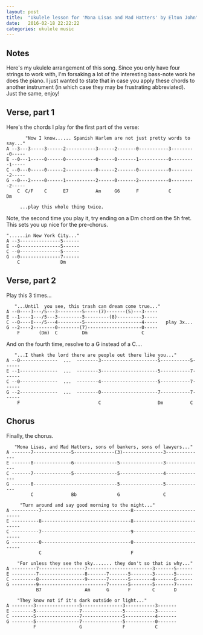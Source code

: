 ```yaml
---
layout: post
title:  "Ukulele lesson for 'Mona Lisas and Mad Hatters' by Elton John"
date:   2016-02-18 22:22:22
categories: ukulele music
---
```


## Notes

Here's my ukulele arrangement of this song. Since you only have four strings to work with, I'm forsaking a lot of the interesting bass-note work he does the piano. I just wanted to state that in case you apply these chords to another instrument (in which case they may be frustrating abbreviated). Just the same, enjoy!

## Verse, part 1

Here's the chords I play for the first part of the verse:    
    
           "Now I know...... Spanish Harlem are not just pretty words to say..."
    A --3---3-----3------2-----------3------2-------0-----------3---------0-----
    E --0---1-----0------0-----------0------0-------1-----------0---------1-----
    C --0---0-----0------2-----------0------2-------0-----------0---------2-----
    G --0---2-----0------1-----------2------0-------2-----------0---------2-----
        C  C/F    C      E7          Am     G6      F           C         Dm    
         
         ...play this whole thing twice.

Note, the second time you play it, try ending on a Dm chord on the 5h fret. This sets you up nice for the pre-chorus.

    "......in New York City..."
    A --3---------------5------
    E --0---------------5------
    C --0---------------5------
    G --0---------------7------
        C               Dm

## Verse, part 2

Play this 3 times...

       "...Until  you see, this trash can dream come true..."
    A --0----3---/5---3---------5-----(7)-------(5)---3-----
    E --1----1---/5---3---------5---------(8)---------3-----
    C --0----0---/5---4---------5---------------------4-----   play 3x...
    G --2----2--------0--------(7)--------------------0-----
        F       (Dm)  C         Dm                    C

And on the fourth time, resolve to a G instead of a C....

       "...I thank the lord there are people out there like you..."
    A --0--------------  ...  --------3---------------------5-----------5------
    E --1--------------  ...  --------3---------------------5-----------7------
    C --0--------------  ...  --------4---------------------5-----------7------
    G --2--------------  ...  --------0---------------------7-----------7------
        F                             C                     Dm          C

## Chorus

Finally, the chorus.

       "Mona Lisas, and Mad Hatters, sons of bankers, sons of lawyers..."
    A -------7--------------5---------------(3)---------------3--------------
    E -------8--------------6----------------5----------------3--------------
    C -------7--------------5----------------5----------------4--------------
    G -------0-------------------------------5----------------5--------------
             C              Bb               G                C

         "Turn around and say good morning to the night..."
    A ----------7---------------------------------8----------------------------
    E ----------8---------------------------------8----------------------------
    C ----------7---------------------------------9----------------------------
    G ----------0---------------------------------0----------------------------
                C                                 F

        "For unless they see the sky....... they don't so that is why..."
    A ---------7-----------------7------------------------3-------5------
    E ---------7-----------------8-------7-------5--------3-------5------
    C ---------8-----------------9-------7-------5--------4-------6------
    G ---------9-------------------------7-------5--------5-------7------
               B7                Am      G       F        C       D

        "They know not if it's dark outside or light..."
    A --------3----------------5---------------3-----------3-------
    E --------5----------------7---------------5-----------3-------
    C --------5----------------7---------------5-----------4-------
    G --------5----------------7---------------5-----------0-------
              F                G               F           C
               
                
                
